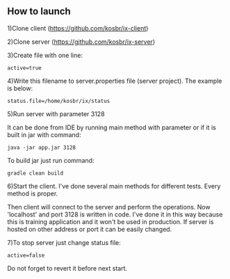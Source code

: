 ## How to launch

1)Clone client (https://github.com/kosbr/ix-client)

2)Clone server (https://github.com/kosbr/ix-server)

3)Create file with one line:

```
active=true
```

4)Write this filename to server.properties file (server project). The example is below:

```
status.file=/home/kosbr/ix/status
```

5)Run server with parameter 3128

It can be done from IDE by running main method with parameter or if it is built in 
jar with command:

```
java -jar app.jar 3128
```

To build jar just run command:

```
gradle clean build
```

6)Start the client. I've done several main methods for different tests. Every method is proper.

Then client will connect to the server and perform the operations. Now 'localhost' and port 3128
is written in code. I've done it in this way because this is training application and it won't be
used in production. If server is hosted on other address or port it can be easily changed.

7)To stop server just change status file:

```
active=false
```

Do not forget to revert it before next start.